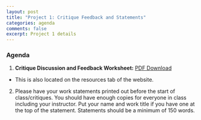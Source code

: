 ```yaml
---
layout: post
title: "Project 1: Critique Feedback and Statements"
categories: agenda
comments: false
excerpt: Project 1 details
---
```


### Agenda

1. **Critique Discussion and Feedback Worksheet:** [PDF Download]({{site.baseurl}}{{page.asset-path}}/crit-feedback-worksheet.pdf)
  - This is also located on the resources tab of the website.
2. Please have your work statements printed out before the start of class/critiques. You should have enough copies for everyone in class including your instructor. Put your name and work title if you have one at the top of the statement. Statements should be a minimum of 150 words.